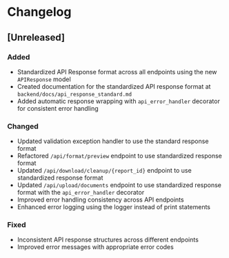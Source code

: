 # Changelog

## [Unreleased]

### Added
- Standardized API Response format across all endpoints using the new `APIResponse` model
- Created documentation for the standardized API response format at `backend/docs/api_response_standard.md`
- Added automatic response wrapping with `api_error_handler` decorator for consistent error handling

### Changed
- Updated validation exception handler to use the standard response format
- Refactored `/api/format/preview` endpoint to use standardized response format
- Updated `/api/download/cleanup/{report_id}` endpoint to use standardized response format
- Updated `/api/upload/documents` endpoint to use standardized response format with the `api_error_handler` decorator
- Improved error handling consistency across API endpoints
- Enhanced error logging using the logger instead of print statements

### Fixed
- Inconsistent API response structures across different endpoints
- Improved error messages with appropriate error codes 